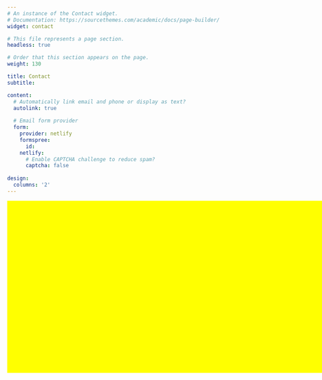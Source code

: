 ```yaml
---
# An instance of the Contact widget.
# Documentation: https://sourcethemes.com/academic/docs/page-builder/
widget: contact

# This file represents a page section.
headless: true

# Order that this section appears on the page.
weight: 130

title: Contact
subtitle:

content:
  # Automatically link email and phone or display as text?
  autolink: true
  
  # Email form provider
  form:
    provider: netlify
    formspree:
      id:
    netlify:
      # Enable CAPTCHA challenge to reduce spam?
      captcha: false
  
design:
  columns: '2'
---
```


<div id="map" style="width:800px;height:400px;background:yellow"></div>
<script>
function myMap() {
    var uluru = {lat: 22.308147329920814, lng: 39.10431443375659};
    var map = new google.maps.Map(document.getElementById('map'), {
      zoom: 9,
      center: uluru
    });
    var marker = new google.maps.Marker({
      position: uluru,
      map: map
    });
}
</script>
<script src="https://maps.googleapis.com/maps/api/js?key=AIzaSyCWWes465rZ6QeVCwxWGY1dmX3sriFGg-A&callback=myMap"></script>
